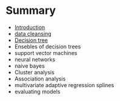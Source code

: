 # Summary

* [Introduction](README.md)
* [data cleansing](chapter1.md)
* [Decision tree](decision-tree.md)
* Ensebles of decision trees
* support vector machines
* neural networks
* naive bayes
* Cluster analysis
* Association analysis
* multivariate adaptive regression splines
* evaluating models

